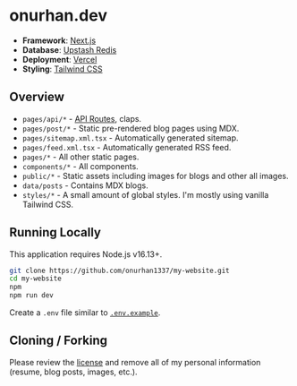 # onurhan.dev

- **Framework**: [Next.js](https://nextjs.org/)
- **Database**: [Upstash Redis](https://upstash.com/)
- **Deployment**: [Vercel](https://vercel.com)
- **Styling**: [Tailwind CSS](https://tailwindcss.com/)

## Overview


- `pages/api/*` - [API Routes](https://nextjs.org/docs/api-routes/introduction), claps.
- `pages/post/*` - Static pre-rendered blog pages using MDX.
- `pages/sitemap.xml.tsx` - Automatically generated sitemap.
- `pages/feed.xml.tsx` - Automatically generated RSS feed.
- `pages/*` - All other static pages.
- `components/*` - All components.
- `public/*` - Static assets including images for blogs and other all images.
- `data/posts` - Contains MDX blogs.
- `styles/*` - A small amount of global styles. I'm mostly using vanilla Tailwind CSS.

## Running Locally

This application requires Node.js v16.13+.

```bash
git clone https://github.com/onurhan1337/my-website.git
cd my-website
npm
npm run dev
```

Create a `.env` file similar to [`.env.example`](https://github.com/leerob/leerob.io/blob/main/.env.example).

## Cloning / Forking

Please review the [license](https://github.com/leerob/leerob.io/blob/main/LICENSE.txt) and remove all of my personal information (resume, blog posts, images, etc.).